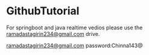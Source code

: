 # GithubTutorial

For springboot and java realtime vedios please use the ramadastagirin234@gmail.com drive.

ramadastagirin234@gmail.com
password:Chinna143@

